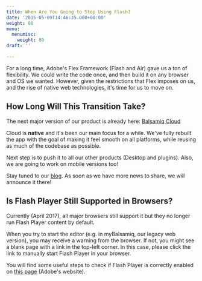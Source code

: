 ```yaml
---
title: When Are You Going to Stop Using Flash?
date: '2015-05-09T14:46:35.000+00:00'
weight: 80
menu:
  menumisc:
    weight: 80
draft: ''

---
```

For a long time, Adobe's Flex Framework (Flash and Air) gave us a ton of flexibility. We could write the code once, and then build it on any browser and OS we wanted. However, given the restrictions that Flex imposes on us, and the rise of native web technologies, it's time for us to move on.

## How Long Will This Transition Take?

The next major version of our product is already here: [Balsamiq Cloud](https://balsamiq.cloud/)

Cloud is **native** and it's been our main focus for a while. We've fully rebuilt the app with the goal of making it feel smooth on all platforms, while reusing as much of the codebase as possible.

Next step is to push it to all our other products (Desktop and plugins). Also, we are going to work on mobile versions too!

Stay tuned to our [blog](http://blogs.balsamiq.com/product/). As soon as we have more news to share, we will announce it there!

## Is Flash Player Still Supported in Browsers?

Currently (April 2017), all major browsers still support it but they no longer run Flash Player content by default.

When you try to start the editor (e.g. in myBalsamiq, our legacy web version), you may receive a warning from the browser. If not, you might see a blank page with a link in the top-left corner. In this case, please click the link to manually start Flash Player in your browser.

You will find some useful steps to check if Flash Player is correctly enabled on [this page](https://helpx.adobe.com/flash-player.html) (Adobe's website).
